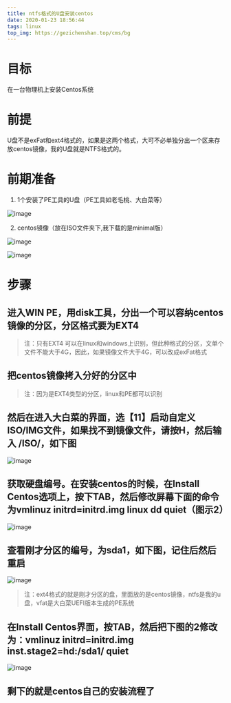 ```yaml
---
title: ntfs格式的U盘安装centos
date: 2020-01-23 18:56:44
tags: linux
top_img: https://gezichenshan.top/cms/bg
---
```

# 目标

在一台物理机上安装Centos系统

# 前提

U盘不是exFat和ext4格式的，如果是这两个格式，大可不必单独分出一个区来存放centos镜像，我的U盘就是NTFS格式的。

# 前期准备

1. 1个安装了PE工具的U盘（PE工具如老毛桃、大白菜等）

![image](https://static.gezichenshan.top/blog/ntfs-centos/1.png)

2. centos镜像（放在ISO文件夹下,我下载的是minimal版）

![image](https://static.gezichenshan.top/blog/ntfs-centos/2.png)

![image](https://static.gezichenshan.top/blog/ntfs-centos/3.png)

# 步骤

## 进入WIN PE，用disk工具，分出一个可以容纳centos镜像的分区，分区格式要为EXT4

> 注：只有EXT4 可以在linux和windows上识别，但此种格式的分区，文单个文件不能大于4G，因此，如果镜像文件大于4G，可以改成exFat格式

## 把centos镜像拷入分好的分区中

> 注：因为是EXT4类型的分区，linux和PE都可以识别

## 然后在进入大白菜的界面，选【11】启动自定义ISO/IMG文件，如果找不到镜像文件，请按H，然后输入 **/ISO/**，如下图

![image](https://static.gezichenshan.top/blog/ntfs-centos/6.png)


## 获取硬盘编号。在安装centos的时候，在Install Centos选项上，按下TAB，然后修改屏幕下面的命令为vmlinuz initrd=initrd.img linux dd quiet（图示2）

![image](https://static.gezichenshan.top/blog/ntfs-centos/7.png)

## 查看刚才分区的编号，为sda1，如下图，记住后然后重启

![image](https://static.gezichenshan.top/blog/ntfs-centos/5.png)

> 注：ext4格式的就是刚才分区的盘，里面放的是centos镜像，ntfs是我的u盘，vfat是大白菜UEFI版本生成的PE系统

## 在Install Centos界面，按TAB，然后把下图的2修改为：vmlinuz initrd=initrd.img inst.stage2=hd:/sda1/ quiet
![image](https://static.gezichenshan.top/blog/ntfs-centos/7.png)

## 剩下的就是centos自己的安装流程了